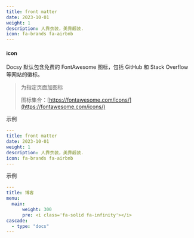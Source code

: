 ```yaml
---
title: front matter
date: 2023-10-01
weight: 1
description: 人靠衣装，美靠靓装.
icon: fa-brands fa-airbnb
---
```



#### icon
Docsy 默认包含免费的 FontAwesome 图标，包括 GitHub 和 Stack Overflow 等网站的徽标。
> 为指定页面加图标
>
> 图标集合：[https://fontawesome.com/icons/](https://fontawesome.com/icons/)


示例
```yaml
---
title: front matter
date: 2023-10-01
weight: 1
description: 人靠衣装，美靠靓装.
icon: fa-brands fa-airbnb
---
```

示例
```yaml
---
title: 博客
menu:
  main:
      weight: 300
      pre: <i class='fa-solid fa-infinity'></i>
cascade:
  - type: "docs"
---


```














